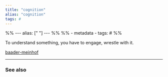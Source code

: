 ```yaml
---
title: "cognition"
alias: "cognition"
tags: #
---
```


%% ---
alias: [" "]
--- %%
%% - metadata
	- tags: #
%%


To understand something, you have to engage, wrestle with it. 

[baader-meinhof](baader-meinhof.md)


-------------
### See also

